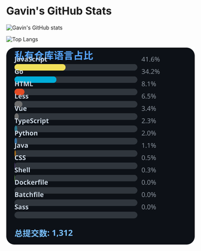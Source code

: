 # Gavin's GitHub Stats

![Gavin's GitHub stats](https://github-readme-stats.vercel.app/api?username=gavinhaydy&show_icons=true&theme=tokyonight)

![Top Langs](https://github-readme-stats.vercel.app/api/top-langs/?username=gavinhaydy&layout=compact)































































































<!-- PRIVATE_STATS_START -->
![私有仓库统计](./.github/private-stats.svg)
<!-- PRIVATE_STATS_END -->






























































































